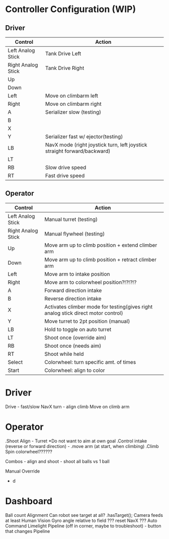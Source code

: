 # Controller Configuration (WIP)

## Driver

| Control | Action |
| --- | --- |
| Left Analog Stick  | Tank Drive Left  |
| Right Analog Stick | Tank Drive Right |
| Up | |
| Down | |
| Left | Move on climbarm left |
| Right | Move on climbarm right |
| A | Serializer slow (testing) |
| B | |
| X | |
| Y | Serializer fast w/ ejector(testing)|
| LB | NavX mode (right joystick turn, left joystick straight forward/backward) |
| LT | |
| RB | Slow drive speed |
| RT | Fast drive speed |

## Operator

| Control | Action |
| --- | --- | 
| Left Analog Stick  | Manual turret (testing) |
| Right Analog Stick | Manual flywheel (testing) |
| Up | Move arm up to climb position + extend climber arm |
| Down | Move arm up to climb position + retract climber arm |
| Left | Move arm to intake position |
| Right | Move arm to colorwheel position?!?!?!?  |
| A | Forward direction intake |
| B | Reverse direction intake |
| X | Activates climber mode for testing(gives right analog stick direct motor control) |
| Y | Move turret to 2pt position (manual) | 
| LB | Hold to toggle on auto turret |
| LT | Shoot once (override aim) |
| RB | Shoot once (needs aim) |
| RT | Shoot while held |
| Select | Colorwheel: turn specific amt. of times |
| Start | Colorwheel: align to color |

# Driver
Drive
    - fast/slow
NavX turn 
    - align climb
Move on climb arm

# Operator
.Shoot
Align
    - Turret
        *Do not want to aim at own goal
.Control intake (reverse or forward direction)
    - .move arm (at start, when climbing)
.Climb
Spin colorwheel??????

Combos
    - align and shoot
    - shoot all balls vs 1 ball

Manual Override
- d

# Dashboard
Ball count
Alignment
Can robot see target at all?
    .hasTarget();
Camera feeds
    at least Human Vision
Gyro angle relative to field
??? reset NavX ???
Auto Command
Limelight Pipeline (off in corner, maybe to troubleshoot)
    - button that changes Pipeline

